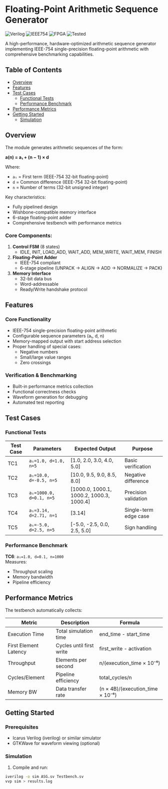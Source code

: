 # Floating-Point Arithmetic Sequence Generator

![Verilog](https://img.shields.io/badge/Verilog-HDL-blue) 
![IEEE754](https://img.shields.io/badge/IEEE-754-green)
![FPGA](https://img.shields.io/badge/FPGA-Compatible-orange)
![Tested](https://img.shields.io/badge/Tested-6_Cases-success)

A high-performance, hardware-optimized arithmetic sequence generator implementing IEEE-754 single-precision floating-point arithmetic with comprehensive benchmarking capabilities.

## Table of Contents
- [Overview](#overview)
- [Features](#features)
- [Test Cases](#test-cases)
  - [Functional Tests](#functional-tests)
  - [Performance Benchmark](#performance-benchmark)
- [Performance Metrics](#performance-metrics)
- [Getting Started](#getting-started)
  - [Simulation](#simulation)


## Overview

The module generates arithmetic sequences of the form:

**a(n) = a₁ + (n − 1) × d**

Where:
- `a₁` = First term (IEEE-754 32-bit floating-point)
- `d` = Common difference (IEEE-754 32-bit floating-point)
- `n` = Number of terms (32-bit unsigned integer)

Key characteristics:
- Fully pipelined design
- Wishbone-compatible memory interface
- 6-stage floating-point adder
- Comprehensive testbench with performance metrics


### Core Components:
1. **Control FSM** (8 states)
   - IDLE, INIT, LOAD_ADD, WAIT_ADD, MEM_WRITE, WAIT_MEM, FINISH
2. **Floating-Point Adder**
   - IEEE-754 compliant
   - 6-stage pipeline (UNPACK → ALIGN → ADD → NORMALIZE → PACK)
3. **Memory Interface**
   - 32-bit data bus
   - Word-addressable
   - Ready/Write handshake protocol

## Features

### Core Functionality
- IEEE-754 single-precision floating-point arithmetic
- Configurable sequence parameters (a₁, d, n)
- Memory-mapped output with start address selection
- Proper handling of special cases:
  - Negative numbers
  - Small/large value ranges
  - Zero crossings

### Verification & Benchmarking
- Built-in performance metrics collection
- Functional correctness checks
- Waveform generation for debugging
- Automated test reporting

## Test Cases

### Functional Tests

| Test Case | Parameters | Expected Output | Purpose |
|-----------|------------|-----------------|---------|
| TC1 | `a₁=1.0, d=1.0, n=5` | [1.0, 2.0, 3.0, 4.0, 5.0] | Basic verification |
| TC2 | `a₁=10.0, d=-0.5, n=5` | [10.0, 9.5, 9.0, 8.5, 8.0] | Negative difference |
| TC3 | `a₁=1000.0, d=0.1, n=5` | [1000.0, 1000.1, 1000.2, 1000.3, 1000.4] | Precision validation |
| TC4 | `a₁=3.14, d=2.71, n=1` | [3.14] | Single-term edge case |
| TC5 | `a₁=-5.0, d=2.5, n=5` | [-5.0, -2.5, 0.0, 2.5, 5.0] | Sign handling |

### Performance Benchmark
**TC6**: `a₁=1.0, d=0.1, n=1000`  
Measures:
- Throughput scaling
- Memory bandwidth
- Pipeline efficiency

## Performance Metrics

The testbench automatically collects:

| Metric | Description | Formula |
|--------|-------------|---------|
| Execution Time | Total simulation time | end_time - start_time |
| First Element Latency | Cycles until first write | first_write - activation |
| Throughput | Elements per second | n/(execution_time × 10⁻⁶) |
| Cycles/Element | Pipeline efficiency | total_cycles/n |
| Memory BW | Data transfer rate | (n × 4B)/(execution_time × 10⁻⁶) |

## Getting Started

### Prerequisites
- Icarus Verilog (iverilog) or similar simulator
- GTKWave for waveform viewing (optional)

### Simulation
1. Compile and run:
```bash
iverilog -o sim ASG.sv Testbench.sv
vvp sim > results.log


